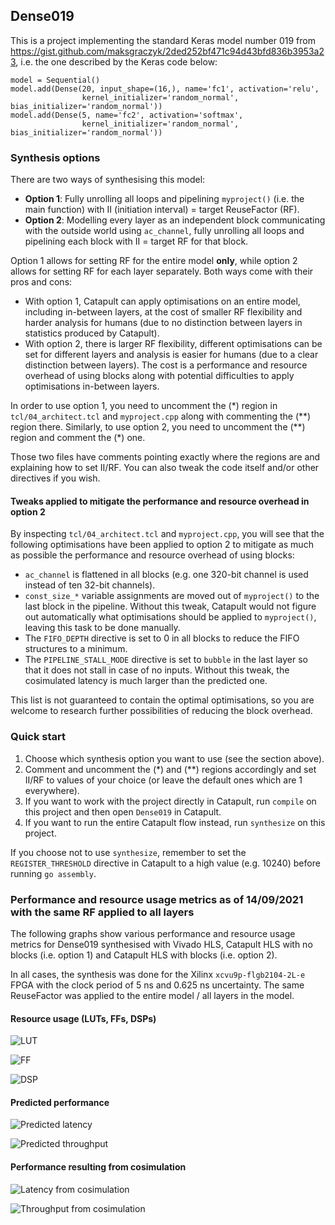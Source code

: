 ## Dense019
This is a project implementing the standard Keras model number 019 from https://gist.github.com/maksgraczyk/2ded252bf471c94d43bfd836b3953a23, i.e. the one described by the Keras code below:
```
model = Sequential()
model.add(Dense(20, input_shape=(16,), name='fc1', activation='relu',
                kernel_initializer='random_normal', bias_initializer='random_normal'))
model.add(Dense(5, name='fc2', activation='softmax',
                kernel_initializer='random_normal', bias_initializer='random_normal'))
```

### Synthesis options
There are two ways of synthesising this model:
* **Option 1**: Fully unrolling all loops and pipelining `myproject()` (i.e. the main function) with II (initiation interval) = target ReuseFactor (RF).
* **Option 2**: Modelling every layer as an independent block communicating with the outside world using `ac_channel`, fully unrolling all loops and pipelining each block with II = target RF for that block.

Option 1 allows for setting RF for the entire model **only**, while option 2 allows for setting RF for each layer separately. Both ways come with their pros and cons:
* With option 1, Catapult can apply optimisations on an entire model, including in-between layers, at the cost of smaller RF flexibility and harder analysis for humans (due to no distinction between layers in statistics produced by Catapult).
* With option 2, there is larger RF flexibility, different optimisations can be set for different layers and analysis is easier for humans (due to a clear distinction between layers). The cost is a performance and resource overhead of using blocks along with potential difficulties to apply optimisations in-between layers.

In order to use option 1, you need to uncomment the (\*) region in `tcl/04_architect.tcl` and `myproject.cpp` along with commenting the (\*\*) region there. Similarly, to use option 2, you need to uncomment the (\*\*) region and comment the (\*) one.

Those two files have comments pointing exactly where the regions are and explaining how to set II/RF. You can also tweak the code itself and/or other directives if you wish.

#### Tweaks applied to mitigate the performance and resource overhead in option 2
By inspecting `tcl/04_architect.tcl` and `myproject.cpp`, you will see that the following optimisations have been applied to option 2 to mitigate as much as possible the performance and resource overhead of using blocks:
* `ac_channel` is flattened in all blocks (e.g. one 320-bit channel is used instead of ten 32-bit channels).
* `const_size_*` variable assignments are moved out of `myproject()` to the last block in the pipeline. Without this tweak, Catapult would not figure out automatically what optimisations should be applied to `myproject()`, leaving this task to be done manually.
* The `FIFO_DEPTH` directive is set to 0 in all blocks to reduce the FIFO structures to a minimum.
* The `PIPELINE_STALL_MODE` directive is set to `bubble` in the last layer so that it does not stall in case of no inputs. Without this tweak, the cosimulated latency is much larger than the predicted one.

This list is not guaranteed to contain the optimal optimisations, so you are welcome to research further possibilities of reducing the block overhead.

### Quick start
1. Choose which synthesis option you want to use (see the section above).
2. Comment and uncomment the (\*) and (\*\*) regions accordingly and set II/RF to values of your choice (or leave the default ones which are 1 everywhere).
3. If you want to work with the project directly in Catapult, run `compile` on this project and then open `Dense019` in Catapult.
4. If you want to run the entire Catapult flow instead, run `synthesize` on this project.

If you choose not to use `synthesize`, remember to set the `REGISTER_THRESHOLD` directive in Catapult to a high value (e.g. 10240) before running `go assembly`.

### Performance and resource usage metrics as of 14/09/2021 with the same RF applied to all layers
The following graphs show various performance and resource usage metrics for Dense019 synthesised with Vivado HLS, Catapult HLS with no blocks (i.e. option 1) and Catapult HLS with blocks (i.e. option 2).

In all cases, the synthesis was done for the Xilinx `xcvu9p-flgb2104-2L-e` FPGA with the clock period of 5 ns and 0.625 ns uncertainty. The same ReuseFactor was applied to the entire model / all layers in the model.

#### Resource usage (LUTs, FFs, DSPs)
![LUT](https://user-images.githubusercontent.com/24892582/133286572-7715a779-f442-4c20-8569-ecad559ab0cf.png)

![FF](https://user-images.githubusercontent.com/24892582/133291499-72cc87ab-86c3-45d2-9003-2cea436bc05d.png)

![DSP](https://user-images.githubusercontent.com/24892582/133287349-7ca36837-b302-4e5d-afba-5fc312b63658.png)

#### Predicted performance
![Predicted latency](https://user-images.githubusercontent.com/24892582/133291522-64f89538-ab9c-466f-bb1e-b3ba4d11ff5e.png)

![Predicted throughput](https://user-images.githubusercontent.com/24892582/133291542-7c454b20-9b03-435c-81a3-39c037961d84.png)

#### Performance resulting from cosimulation
![Latency from cosimulation](https://user-images.githubusercontent.com/24892582/133291571-ffde6354-cf50-4a73-9b49-167984f770cf.png)

![Throughput from cosimulation](https://user-images.githubusercontent.com/24892582/133291592-7c06c252-16e1-4c41-a4e8-e2e19ca75118.png)
